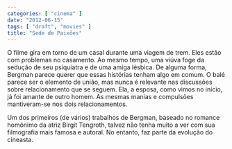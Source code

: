 ```yaml
---
categories: [ "cinema" ]
date: "2012-06-15"
tags: [ "draft", "movies" ]
title: "Sede de Paixões"
---
```

O filme gira em torno de um casal durante uma viagem de trem. Eles estão
com problemas no casamento. Ao mesmo tempo, uma viúva foge da sedução
de seu psiquiatra e de uma amiga lésbica. De alguma forma, Bergman
parece querer que essas histórias tenham algo em comum. O balé parece
ser o elemento de união, mas nunca é relevante nas discussões sobre
relacionamento que se seguem. Ela, a esposa, como vimos no início, já
foi amante de outro homem. As mesmas manias e compulsões mantiveram-se
nos dois relacionamentos.

Um dos primeiros (de vários) trabalhos de Bergman, baseado no romance
homônimo da atriz Birgit Tengroth, talvez não tenha muito a ver com sua
filmografia mais famosa e autoral. No entanto, faz parte da evolução
do cineasta.

